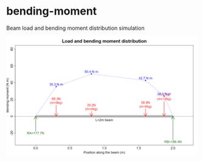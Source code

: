 # bending-moment
Beam load and bending moment distribution simulation

![bending-moment](/beam.gif)
